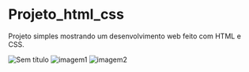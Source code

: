 # Projeto_html_css
Projeto simples mostrando um desenvolvimento web feito com HTML e CSS. 






![Sem título](https://user-images.githubusercontent.com/65170560/112742062-7146d800-8f61-11eb-9962-14c79e1580d6.png)
![imagem1](https://user-images.githubusercontent.com/65170560/112742095-b834cd80-8f61-11eb-93d5-652911fb3dfb.png)
![imagem2](https://user-images.githubusercontent.com/65170560/112742098-bb2fbe00-8f61-11eb-9e40-01a9025696f1.png)
